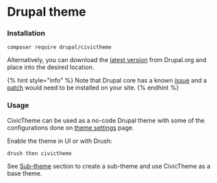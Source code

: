 # Drupal theme

### Installation

```
composer require drupal/civictheme
```

Alternatively, you can download the [latest version](https://www.drupal.org/project/civictheme/releases) from Drupal.org and place into the desired location.

{% hint style="info" %}
Note that Drupal core has a known [issue](https://www.drupal.org/node/3204271) and a [patch](https://www.drupal.org/files/issues/2023-07-16/3204271-20-missing-layout-exception.patch) would need to be installed on your site.
{% endhint %}

### Usage

CivicTheme can be used as a no-code Drupal theme with some of the configurations done on [theme settings](../../content-authoring/site-wide-configuration/theme-settings/) page.

Enable the theme in UI or with Drush:

```
drush then civictheme
```

See [Sub-theme](sub-theme.md) section to create a sub-theme and use CivicTheme as a base theme.

